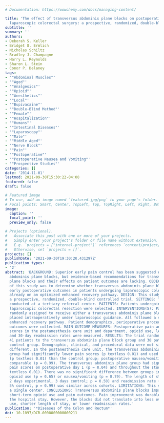 ```yaml
---
# Documentation: https://wowchemy.com/docs/managing-content/

title: 'The effect of transversus abdominis plane blocks on postoperative pain in
  laparoscopic colorectal surgery: a prospective, randomized, double-blind trial'
subtitle: ''
summary: ''
authors:
- Deborah S. Keller
- Bridget O. Ermlich
- Nicholas Schiltz
- Bradley J. Champagne
- Harry L. Reynolds
- Sharon L. Stein
- Conor P. Delaney
tags:
- '"Abdominal Muscles"'
- '"Aged"'
- '"Analgesics"'
- '"Opioid"'
- '"Anesthetics"'
- '"Local"'
- '"Bupivacaine"'
- '"Double-Blind Method"'
- '"Female"'
- '"Hospitalization"'
- '"Humans"'
- '"Intestinal Diseases"'
- '"Laparoscopy"'
- '"Male"'
- '"Middle Aged"'
- '"Nerve Block"'
- '"Pain"'
- '"Postoperative"'
- '"Postoperative Nausea and Vomiting"'
- '"Prospective Studies"'
categories: []
date: '2014-11-01'
lastmod: 2021-09-30T15:30:22-04:00
featured: false
draft: false

# Featured image
# To use, add an image named `featured.jpg/png` to your page's folder.
# Focal points: Smart, Center, TopLeft, Top, TopRight, Left, Right, BottomLeft, Bottom, BottomRight.
image:
  caption: ''
  focal_point: ''
  preview_only: false

# Projects (optional).
#   Associate this post with one or more of your projects.
#   Simply enter your project's folder or file name without extension.
#   E.g. `projects = ["internal-project"]` references `content/project/deep-learning/index.md`.
#   Otherwise, set `projects = []`.
projects: []
publishDate: '2021-09-30T19:30:20.431297Z'
publication_types:
- '2'
abstract: 'BACKGROUND: Superior early pain control has been suggested with transversus
  abdominis plane blocks, but evidence-based recommendations for transversus abdominis
  plane blocks and their effects on patient outcomes are lacking. OBJECTIVE: The aim
  of this study was to determine whether transversus abdominis plane blocks improve
  early postoperative outcomes in patients undergoing laparoscopic colorectal resection
  already on an optimized enhanced recovery pathway. DESIGN: This study is based on
  a prospective, randomized, double-blind controlled trial. SETTINGS: The trial was
  conducted at a tertiary referral center. PATIENTS: Patients undergoing elective
  laparoscopic colorectal resection were selected. INTERVENTIONS(S): Patients were
  randomly assigned to receive either a transversus abdominis plane block or a placebo
  placed intraoperatively under laparoscopic guidance. All followed a standardized
  enhanced recovery pathway. Patient demographics, perioperative procedures, and postoperative
  outcomes were collected. MAIN OUTCOME MEASURES: Postoperative pain and nausea/vomiting
  scores in the postanesthesia care unit and department, opioid use, length of stay,
  and 30-day readmission rates were measured. RESULTS: The trial randomly assigned
  41 patients to the transversus abdominis plane block group and 38 patients to the
  control group. Demographic, clinical, and procedural data were not significantly
  different. In the postanesthesia care unit, the transversus abdominis plane block
  group had significantly lower pain scores (p textless 0.01) and used fewer opioids
  (p textless 0.01) than the control group; postoperative nausea/vomiting scores were
  comparable (p = 0.99). The transversus abdominis plane group had significantly lower
  pain scores on postoperative day 1 (p = 0.04) and throughout the study period (p
  textless 0.01). There was no significant difference between groups in postoperative
  opioid use (p = 0.65) or nausea/vomiting (p = 0.79). The length of stay (median,
  2 days experimental, 3 days control; p = 0.50) and readmission rate (7% experimental,
  5% control, p = 0.99) was similar across cohorts. LIMITATIONS: This study was conducted
  a single center. CONCLUSIONS: Transversus abdominis plane blocks improved immediate
  short-term opioid use and pain outcomes. Pain improvement was durable throughout
  the hospital stay. However, the blocks did not translate into less overall narcotic
  use, shorter length of stay, or lower readmission rates.'
publication: '*Diseases of the Colon and Rectum*'
doi: 10.1097/DCR.0000000000000211
---
```

